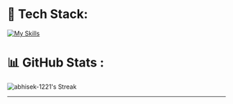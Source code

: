 # 📍 Tech Stack:

[![My Skills](https://skillicons.dev/icons?i=ts,django,docker,react,express,flask,git,java,js,linux,mongodb,mysql,nextjs,nodejs,postman,fastapi,prisma,py,redux,tailwind,tensorflow,pytorch,supabase,firebase&perline=12)](https://skillicons.dev)


# 📊 GitHub Stats :
![abhisek-1221's Streak](https://github-readme-streak-stats.herokuapp.com/?user=abhisek-1221&theme=outrun&hide_border=true)

---
